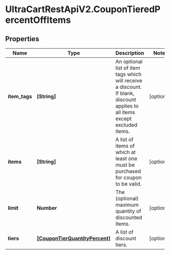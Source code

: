 # UltraCartRestApiV2.CouponTieredPercentOffItems

## Properties
Name | Type | Description | Notes
------------ | ------------- | ------------- | -------------
**item_tags** | **[String]** | An optional list of item tags which will receive a discount.  If blank, discount applies to all items except excluded items. | [optional] 
**items** | **[String]** | A list of items of which at least one must be purchased for coupon to be valid. | [optional] 
**limit** | **Number** | The (optional) maximum quantity of discounted items. | [optional] 
**tiers** | [**[CouponTierQuantityPercent]**](CouponTierQuantityPercent.md) | A list of discount tiers. | [optional] 


